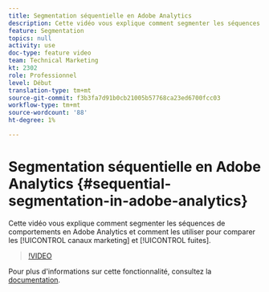 ```yaml
---
title: Segmentation séquentielle en Adobe Analytics
description: Cette vidéo vous explique comment segmenter les séquences de comportements en Adobe Analytics et comment les utiliser pour comparer les canaux marketing et les abandons.
feature: Segmentation
topics: null
activity: use
doc-type: feature video
team: Technical Marketing
kt: 2302
role: Professionnel
level: Début
translation-type: tm+mt
source-git-commit: f3b3fa7d91b0cb21005b57768ca23ed6700fcc03
workflow-type: tm+mt
source-wordcount: '88'
ht-degree: 1%

---
```



# Segmentation séquentielle en Adobe Analytics {#sequential-segmentation-in-adobe-analytics}

Cette vidéo vous explique comment segmenter les séquences de comportements en Adobe Analytics et comment les utiliser pour comparer les [!UICONTROL canaux marketing] et [!UICONTROL fuites].

>[!VIDEO](https://video.tv.adobe.com/v/25405/?quality=12)

Pour plus d&#39;informations sur cette fonctionnalité, consultez la [documentation](https://marketing.adobe.com/resources/help/en_US/analytics/segment/index.html?f=seg_build_ui).
